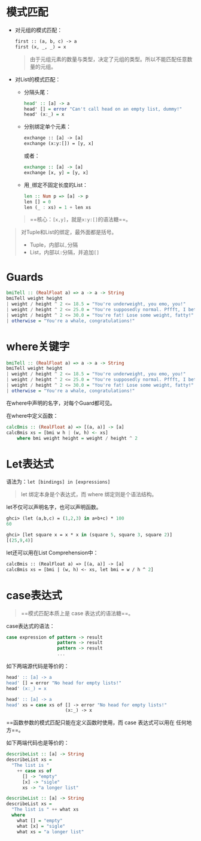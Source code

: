 # 模式匹配

- 对元组的模式匹配：

  ```haxe
  first :: (a, b, c) -> a  
  first (x, _, _) = x 
  ```

  > 由于元组元素的数量与类型，决定了元组的类型。所以不能匹配任意数量的元组。

- 对List的模式匹配：

  - 分隔头尾：

    ```haskell
    head' :: [a] -> a  
    head' [] = error "Can't call head on an empty list, dummy!"
    head' (x:_) = x  
    ```

  - 分别绑定单个元素：

    ```haxe
    exchange :: [a] -> [a]
    exchange (x:y:[]) = [y, x]
    ```

    或者：
    ```haskell
    exchange :: [a] -> [a]
    exchange [x, y] = [y, x]
    ```

  - 用`_`绑定不固定长度的List：

    ```haskell
    len :: Num p => [a] -> p
    len [] = 0
    len (_ : xs) = 1 + len xs
    ```

  > ==核心：`[x,y]`，就是`x:y:[]`的语法糖==。



> 对Tuple和List的绑定，最外面都是括号。
>
> - Tuple，内部以`,`分隔
> - List，内部以`:`分隔，并追加`[]`





# Guards

```haskell
bmiTell :: (RealFloat a) => a -> a -> String
bmiTell weight height
| weight / height ^ 2 <= 18.5 = "You're underweight, you emo, you!"
| weight / height ^ 2 <= 25.0 = "You're supposedly normal. Pffft, I bet you're ugly!"
| weight / height ^ 2 <= 30.0 = "You're fat! Lose some weight, fatty!"
| otherwise = "You're a whale, congratulations!"
```



# where关键字

```haskell
bmiTell :: (RealFloat a) => a -> a -> String
bmiTell weight height
| weight / height ^ 2 <= 18.5 = "You're underweight, you emo, you!"
| weight / height ^ 2 <= 25.0 = "You're supposedly normal. Pffft, I bet you're ugly!"
| weight / height ^ 2 <= 30.0 = "You're fat! Lose some weight, fatty!"
| otherwise = "You're a whale, congratulations!"
```

在where中声明的名字，对每个Guard都可见。



在where中定义函数：

```haskell
calcBmis :: (RealFloat a) => [(a, a)] -> [a]  
calcBmis xs = [bmi w h | (w, h) <- xs]
    where bmi weight height = weight / height ^ 2
```





# Let表达式

语法为：`let [bindings] in [expressions]`

>let 绑定本身是个表达式，而 where 绑定则是个语法结构。



let不仅可以声明名字，也可以声明函数。

```haxe
ghci> (let (a,b,c) = (1,2,3) in a+b+c) * 100
60
```

```haxe
ghci> [let square x = x * x in (square 5, square 3, square 2)]  
[(25,9,4)] 
```



let还可以用在List Comprehension中：

```haxe
calcBmis :: (RealFloat a) => [(a, a)] -> [a]
calcBmis xs = [bmi | (w, h) <- xs, let bmi = w / h ^ 2]
```



# case表达式

> ==模式匹配本质上是 case 表达式的语法糖==。



case表达式的语法：

```haskell
case expression of pattern -> result  
                   pattern -> result  
                   pattern -> result  
                   ...
```



如下两端源代码是等价的：

```haxe
head' :: [a] -> a  
head' [] = error "No head for empty lists!"
head' (x:_) = x 
```

```haxe
head' :: [a] -> a  
head' xs = case xs of [] -> error "No head for empty lists!"
                      (x:_) -> x 
```



==函数参数的模式匹配只能在定义函数时使用，而 case 表达式可以用在 任何地方==。

如下两端代码也是等价的：

```haskell
describeList :: [a] -> String
describeList xs =
  "The list is "
    ++ case xs of
      [] -> "empty"
      [x] -> "sigle"
      xs -> "a longer list"
```

```haskell
describeList :: [a] -> String
describeList xs =
  "The list is " ++ what xs
  where
    what [] = "empty"
    what [x] = "sigle"
    what xs = "a longer list"
```


